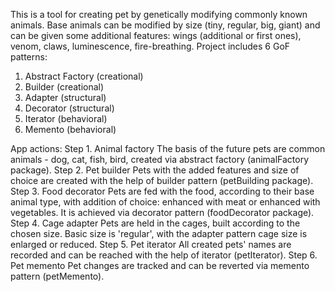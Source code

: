 This is a tool for creating pet by genetically modifying commonly known animals. Base animals can be modified by size (tiny, regular, big, giant) and can be given some additional features: wings (additional or first ones), venom, claws, luminescence, fire-breathing.
Project includes 6 GoF patterns:
1. Abstract Factory (creational)
2. Builder (creational)
3. Adapter (structural)
4. Decorator (structural)
5. Iterator (behavioral)
6. Memento (behavioral)

App actions: 
Step 1. Animal factory 
The basis of the future pets are common animals - dog, cat, fish, bird, created via abstract factory (animalFactory package). 
Step 2. Pet builder 
Pets with the added features and size of choice are created with the help of builder pattern (petBuilding package).
Step 3. Food decorator
Pets are fed with the food, according to their base animal type, with addition of choice: enhanced with meat or enhanced with vegetables.
It is achieved via decorator pattern (foodDecorator package).
Step 4. Cage adapter
Pets are held in the cages, built according to the chosen size. Basic size is 'regular', with the adapter pattern cage size is enlarged or reduced.
Step 5. Pet iterator
All created pets' names are recorded and can be reached with the help of iterator (petIterator).
Step 6. Pet memento 
Pet changes are tracked and can be reverted via memento pattern (petMemento).